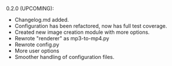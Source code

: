 0.2.0 (UPCOMING):
  - Changelog.md added.
  - Configuration has been refactored, now has full test coverage.
  - Created new image creation module with more options.
  - Rewrote "renderer" as mp3-to-mp4.py
  - Rewrote config.py
  - More user options
  - Smoother handling of configuration files.

